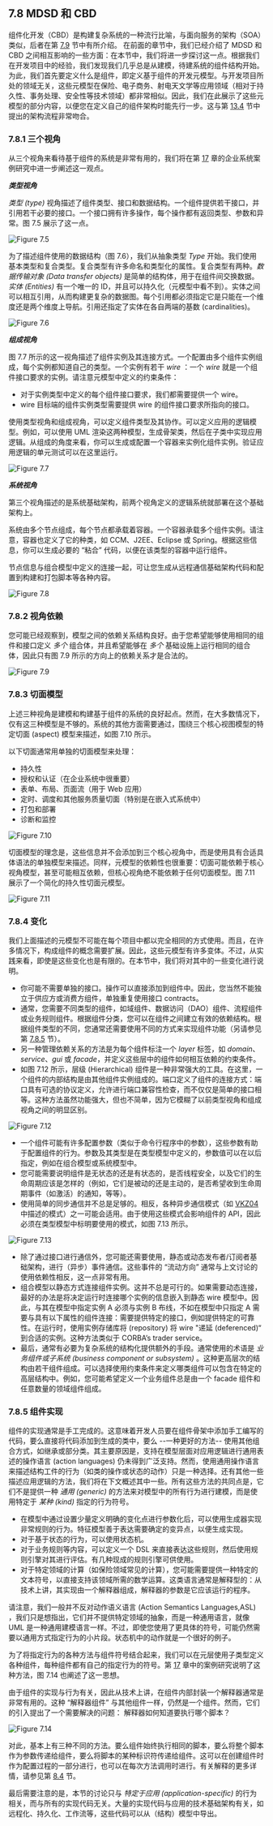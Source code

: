 ## 7.8 MDSD 和 CBD
组件化开发（CBD）是构建复杂系统的一种流行比喻，与面向服务的架构（SOA）类似，后者在第 [7.9](../ch7/9.md) 节中有所介绍。 在前面的章节中，我们已经介绍了 MDSD 和 CBD 之间相互影响的一些方面：在本节中，我们将进一步探讨这一点。根据我们在开发项目中的经验，我们发现我们几乎总是从建模，待建系统的组件结构开始。为此，我们首先要定义什么是组件，即定义基于组件的开发元模型。与开发项目所处的领域无关，这些元模型在保险、电子商务、射电天文学等应用领域（相对于持久性、事务处理、安全性等技术领域）都非常相似。因此，我们在此展示了这些元模型的部分内容，以便您在定义自己的组件架构时能先行一步。这与第 [13.4](../ch13/4.md) 节中提出的架构流程非常吻合。

### 7.8.1 三个视角
从三个视角来看待基于组件的系统是非常有用的，我们将在第 [17](../ch17/0.md) 章的企业系统案例研究中进一步阐述这一观点。

***类型视角***

*类型 (type)* 视角描述了组件类型、接口和数据结构。一个组件提供若干接口，并引用若干必要的接口。一个接口拥有许多操作，每个操作都有返回类型、参数和异常。图 7.5 展示了这一点。

![Figure 7.5](../img/f7.5.png)

为了描述组件使用的数据结构（图 7.6），我们从抽象类型 *Type* 开始。我们使用基本类型和复合类型。复合类型有许多命名和类型化的属性。复合类型有两种。*数据传输对象 (Data transfer objects)* 是简单的结构体，用于在组件间交换数据。*实体 (Entities)* 有一个唯一的 ID，并且可以持久化（元模型中看不到）。实体之间可以相互引用，从而构建更复杂的数据图。每个引用都必须指定它是只能在一个维度还是两个维度上导航。引用还指定了实体在各自两端的基数 (cardinalities)。

![Figure 7.6](../img/f7.6.png)

***组成视角***

图 7.7 所示的这一视角描述了组件实例及其连接方式。一个配置由多个组件实例组成，每个实例都知道自己的类型。一个实例有若干 *wire* ：一个 *wire* 就是一个组件接口要求的实例。请注意元模型中定义的约束条件：

- 对于实例类型中定义的每个组件接口要求，我们都需要提供一个 wire。
- wire 目标端的组件实例类型需要提供 wire 的组件接口要求所指向的接口。

使用类型视角和组成视角，可以定义组件类型及其协作。可以定义应用的逻辑模型。例如，可以使用 UML 渲染这两种模型，生成骨架类，然后在子类中实现应用逻辑。从组成的角度来看，你可以生成或配置一个容器来实例化组件实例。验证应用逻辑的单元测试可以在这里运行。

![Figure 7.7](../img/f7.7.png)

***系统视角***

第三个视角描述的是系统基础架构，前两个视角定义的逻辑系统就部署在这个基础架构上。

系统由多个节点组成，每个节点都承载着容器。一个容器承载多个组件实例。请注意，容器也定义了它的种类，如 CCM、J2EE、Eclipse 或 Spring。根据这些信息，你可以生成必要的 “粘合” 代码，以便在该类型的容器中运行组件。

节点信息与组合模型中定义的连接一起，可让您生成从远程通信基础架构代码和配置到构建和打包脚本等各种内容。

![Figure 7.8](../img/f7.8.png)

### 7.8.2 视角依赖

您可能已经观察到，模型之间的依赖关系结构良好。由于您希望能够使用相同的组件和接口定义 *多个* 组合体，并且希望能够在 *多个* 基础设施上运行相同的组合体，因此只有图 7.9 所示的方向上的依赖关系才是合法的。

![Figure 7.9](../img/f7.9.png)

### 7.8.3 切面模型
上述三种视角是建模和构建基于组件的系统的良好起点。然而，在大多数情况下，仅有这三种模型是不够的。系统的其他方面需要通过，围绕三个核心视图模型的特定切面 (aspect) 模型来描述，如图 7.10 所示。

以下切面通常用单独的切面模型来处理：
- 持久性
- 授权和认证（在企业系统中很重要）
- 表单、布局、页面流（用于 Web 应用）
- 定时、调度和其他服务质量切面（特别是在嵌入式系统中）
- 打包和部署
- 诊断和监控

![Figure 7.10](../img/f7.10.png)

切面模型的理念是，这些信息并不会添加到三个核心视角中，而是使用具有合适具体语法的单独模型来描述。同样，元模型的依赖性也很重要：切面可能依赖于核心视角模型，甚至可能相互依赖，但核心视角绝不能依赖于任何切面模型。图 7.11 展示了一个简化的持久性切面元模型。

![Figure 7.11](../img/f7.11.png)

### 7.8.4 变化
我们上面描述的元模型不可能在每个项目中都以完全相同的方式使用。而且，在许多情况下，构成组件的概念需要扩展。因此，这些元模型有许多变体。不过，从实践来看，即使是这些变化也是有限的。在本节中，我们将对其中的一些变化进行说明。

- 你可能不需要单独的接口。操作可以直接添加到组件中。因此，您当然不能独立于供应方或消费方组件，单独重复使用接口 contracts。
- 通常，您需要不同类型的组件，如域组件、数据访问（DAO）组件、流程组件或业务规则组件。根据组件分类，您可以在组件之间建立有效的依赖结构。根据组件类型的不同，您通常还需要使用不同的方式来实现组件功能（另请参见第 [7.8.5](#785-组件实现) 节）。
- 另一种管理依赖关系的方法是为每个组件标注一个 *layer* 标签，如 *domain*、*service*、*gui* 或 *facade*，并定义这些层中的组件如何相互依赖的约束条件。
- 如图 7.12 所示，层级 (Hierarchical) 组件是一种非常强大的工具。在这里，一个组件的内部结构是由其他组件实例组成的。端口定义了组件的连接方式：端口具有可选的协议定义，允许进行端口兼容性检查，而不仅仅是简单的接口相等。这种方法虽然功能强大，但也不简单，因为它模糊了以前类型视角和组成视角之间的明显区别。

![Figure 7.12](../img/f7.12.png)

- 一个组件可能有许多配置参数（类似于命令行程序中的参数），这些参数有助于配置组件的行为。参数及其类型是在类型模型中定义的，参数值可以在以后指定，例如在组合模型或系统模型中。
- 您可能需要说明组件是无状态的还是有状态的，是否线程安全，以及它们的生命周期应该是怎样的（例如，它们是被动的还是主动的，是否希望收到生命周期事件（如激活）的通知，等等）。
- 使用简单的同步通信并不总是足够的。相反，各种异步通信模式（如 [VKZ04](../ref.md#vkz04) 中描述的模式）之一可能会适用。由于使用这些模式会影响组件的 API，因此必须在类型模型中标明要使用的模式，如图 7.13 所示。

![Figure 7.13](../img/f7.13.png)

- 除了通过接口进行通信外，您可能还需要使用，静态或动态发布者/订阅者基础架构，进行（异步）事件通信。这些事件的 “流动方向” 通常与上文讨论的使用依赖性相反，这一点非常有用。
- 组合模型以静态方式连接组件实例。这并不总是可行的。如果需要动态连接，最好的办法是将决定运行时连接哪个实例的信息嵌入到静态 wire 模型中。因此，与其在模型中指定实例 A 必须与实例 B 布线，不如在模型中只指定 A 需要与具有以下属性的组件连接：需要提供特定的接口，例如提供特定的可靠性。在运行时，使用实例存储库将 (repository) 将 wire "递延 (deferenced)“ 到合适的实例。这种方法类似于 CORBA’s trader service。
- 最后，通常有必要为复杂系统的结构化提供额外的手段。通常使用的术语是 *业务组件或子系统 (business component or subsystem)* 。这种更高层次的结构由若干组件组成。可以选择使用约束条件来定义哪类组件可以包含在特定的高层结构中。例如，您可能希望定义一个业务组件总是由一个 facade 组件和任意数量的领域组件组成。

### 7.8.5 组件实现
组件的实现通常是手工完成的。这意味着开发人员要在组件骨架中添加手工编写的代码，要么直接将代码添加到生成的类中，要么 --一种更好的方法-- 使用其他组合方式，如继承或部分类。其主要原因是，支持在模型层面对应用逻辑进行通用表述的操作语言 (action languages) 仍未得到广泛支持。然而，使用通用操作语言来描述结构工件的行为（如类的操作或状态的动作）只是一种选择。还有其他一些描述应用逻辑的方法，我们将在下文概述其中一些。所有这些方法的共同点是，它们不是提供一种 *通用 (generic)* 的方法来对模型中的所有行为进行建模，而是使用特定于 *某种 (kind)* 指定的行为符号。

- 在模型中通过设置少量定义明确的变化点进行参数化后，可以使用生成器实现非常规则的行为。特征模型善于表达需要确定的变异点，以便生成实现。
- 对于基于状态的行为，可以使用状态机。
- 对于业务规则等内容，可以定义一个 DSL 来直接表达这些规则，然后使用规则引擎对其进行评估。有几种现成的规则引擎可供使用。
- 对于特定领域的计算（如保险领域常见的计算），您可能需要提供一种特定的文本符号，以直接支持该领域所需的数学运算。这类语言通常是解释型的：从技术上讲，其实现由一个解释器组成，解释器的参数是它应该运行的程序。

请注意，我们一般并不反对动作语义语言 (Action Semantics Languages,ASL) ，我们只是想指出，它们并不提供特定领域的抽象，而是一种通用语言，就像 UML 是一种通用建模语言一样。不过，即使您使用了更具体的符号，可能仍然需要以通用方式指定行为的小片段。状态机中的动作就是一个很好的例子。

为了将指定行为的各种方法与组件符号结合起来，我们可以在元层使用子类型定义各种组件，每种组件都有自己的指定行为的符号。第 [17](../ch17/0.md) 章中的案例研究说明了这种方法，图 7.14 也阐述了这一思想。

由于组件的实现与行为有关，因此从技术上讲，在组件内部封装一个解释器通常是非常有用的。这种 “解释器组件” 与其他组件一样，仍然是一个组件。然而，它们的引入提出了一个需要解决的问题： 解释器如何知道要执行哪个脚本？

![Figure 7.14](../img/f7.14.png)

对此，基本上有三种不同的方法。要么组件始终执行相同的脚本，要么将整个脚本作为参数传递给组件，要么将脚本的某种标识符传递给组件。这可以在创建组件时作为配置过程的一部分进行，也可以在每次方法调用时进行。有关解释的更多详情，请参见第 [8.4](../ch8/4.md) 节。

最后需要注意的是，本节的讨论只与 *特定于应用 (application-specific)* 的行为相关，而与所有的实现代码无关。大量的实现代码与应用的技术基础架构有关，如远程化、持久化、工作流等，这些代码可以从（结构）模型中导出。
